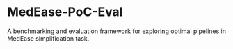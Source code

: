 # MedEase-PoC-Eval
A benchmarking and evaluation framework for exploring optimal pipelines in MedEase simplification task.
